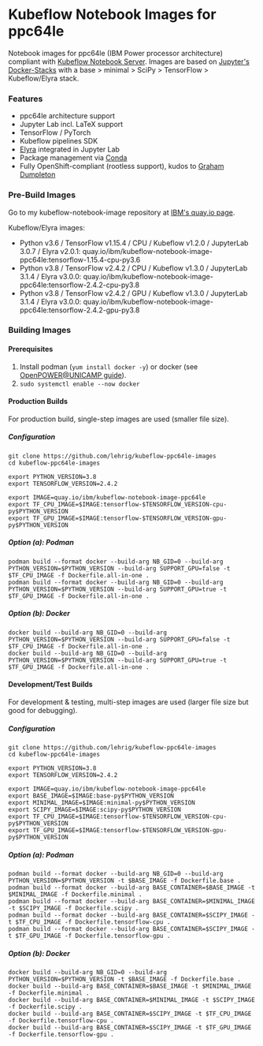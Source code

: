# Kubeflow Notebook Images for ppc64le

Notebook images for ppc64le (IBM Power processor architecture) compliant with [Kubeflow Notebook Server](https://www.kubeflow.org/docs/notebooks/).
Images are based on [Jupyter's Docker-Stacks](https://github.com/jupyter/docker-stacks) with a base > minimal > SciPy > TensorFlow > Kubeflow/Elyra stack.

### Features
- ppc64le architecture support
- Jupyter Lab incl. LaTeX support
- TensorFlow / PyTorch
- Kubeflow pipelines SDK
- [Elyra](https://github.com/elyra-ai/elyra) integrated in Jupyter Lab
- Package management via [Conda](https://docs.conda.io)
- Fully OpenShift-compliant (rootless support), kudos to [Graham Dumpleton](https://www.openshift.com/blog/jupyter-on-openshift-part-6-running-as-an-assigned-user-id)

### Pre-Build Images
Go to my kubeflow-notebook-image repository at [IBM's quay.io page](https://quay.io/repository/ibm/kubeflow-notebook-image-ppc64le?tab=tags).

Kubeflow/Elyra images:
- Python v3.6 / TensorFlow v1.15.4 / CPU / Kubeflow v1.2.0 / JupyterLab 3.0.7 / Elyra v2.0.1: quay.io/ibm/kubeflow-notebook-image-ppc64le:tensorflow-1.15.4-cpu-py3.6
- Python v3.8 / TensorFlow v2.4.2 / CPU / Kubeflow v1.3.0 / JupyterLab 3.1.4 / Elyra v3.0.0: quay.io/ibm/kubeflow-notebook-image-ppc64le:tensorflow-2.4.2-cpu-py3.8
- Python v3.8 / TensorFlow v2.4.2 / GPU / Kubeflow v1.3.0 / JupyterLab 3.1.4 / Elyra v3.0.0: quay.io/ibm/kubeflow-notebook-image-ppc64le:tensorflow-2.4.2-gpu-py3.8


### Building Images

#### Prerequisites
1. Install podman (`yum install docker -y`) or docker (see [OpenPOWER@UNICAMP guide](https://openpower.ic.unicamp.br/post/installing-docker-from-repository/)).
2. `sudo systemctl enable --now docker`

#### Production Builds
For production build, single-step images are used (smaller file size).

##### Configuration
```
git clone https://github.com/lehrig/kubeflow-ppc64le-images
cd kubeflow-ppc64le-images

export PYTHON_VERSION=3.8
export TENSORFLOW_VERSION=2.4.2

export IMAGE=quay.io/ibm/kubeflow-notebook-image-ppc64le
export TF_CPU_IMAGE=$IMAGE:tensorflow-$TENSORFLOW_VERSION-cpu-py$PYTHON_VERSION
export TF_GPU_IMAGE=$IMAGE:tensorflow-$TENSORFLOW_VERSION-gpu-py$PYTHON_VERSION
```

##### Option (a): Podman
```
podman build --format docker --build-arg NB_GID=0 --build-arg PYTHON_VERSION=$PYTHON_VERSION --build-arg SUPPORT_GPU=false -t $TF_CPU_IMAGE -f Dockerfile.all-in-one .
podman build --format docker --build-arg NB_GID=0 --build-arg PYTHON_VERSION=$PYTHON_VERSION --build-arg SUPPORT_GPU=true -t $TF_GPU_IMAGE -f Dockerfile.all-in-one .
```

##### Option (b): Docker
```
docker build --build-arg NB_GID=0 --build-arg PYTHON_VERSION=$PYTHON_VERSION --build-arg SUPPORT_GPU=false -t $TF_CPU_IMAGE -f Dockerfile.all-in-one .
docker build --build-arg NB_GID=0 --build-arg PYTHON_VERSION=$PYTHON_VERSION --build-arg SUPPORT_GPU=true -t $TF_GPU_IMAGE -f Dockerfile.all-in-one .
```

#### Development/Test Builds
For development & testing, multi-step images are used (larger file size but good for debugging).

##### Configuration
```
git clone https://github.com/lehrig/kubeflow-ppc64le-images
cd kubeflow-ppc64le-images

export PYTHON_VERSION=3.8
export TENSORFLOW_VERSION=2.4.2

export IMAGE=quay.io/ibm/kubeflow-notebook-image-ppc64le
export BASE_IMAGE=$IMAGE:base-py$PYTHON_VERSION
export MINIMAL_IMAGE=$IMAGE:minimal-py$PYTHON_VERSION
export SCIPY_IMAGE=$IMAGE:scipy-py$PYTHON_VERSION
export TF_CPU_IMAGE=$IMAGE:tensorflow-$TENSORFLOW_VERSION-cpu-py$PYTHON_VERSION
export TF_GPU_IMAGE=$IMAGE:tensorflow-$TENSORFLOW_VERSION-gpu-py$PYTHON_VERSION
```

##### Option (a): Podman
```
podman build --format docker --build-arg NB_GID=0 --build-arg PYTHON_VERSION=$PYTHON_VERSION -t $BASE_IMAGE -f Dockerfile.base .
podman build --format docker --build-arg BASE_CONTAINER=$BASE_IMAGE -t $MINIMAL_IMAGE -f Dockerfile.minimal .
podman build --format docker --build-arg BASE_CONTAINER=$MINIMAL_IMAGE -t $SCIPY_IMAGE -f Dockerfile.scipy .
podman build --format docker --build-arg BASE_CONTAINER=$SCIPY_IMAGE -t $TF_CPU_IMAGE -f Dockerfile.tensorflow-cpu .
podman build --format docker --build-arg BASE_CONTAINER=$SCIPY_IMAGE -t $TF_GPU_IMAGE -f Dockerfile.tensorflow-gpu .
```

##### Option (b): Docker
```
docker build --build-arg NB_GID=0 --build-arg PYTHON_VERSION=$PYTHON_VERSION -t $BASE_IMAGE -f Dockerfile.base .
docker build --build-arg BASE_CONTAINER=$BASE_IMAGE -t $MINIMAL_IMAGE -f Dockerfile.minimal .
docker build --build-arg BASE_CONTAINER=$MINIMAL_IMAGE -t $SCIPY_IMAGE -f Dockerfile.scipy .
docker build --build-arg BASE_CONTAINER=$SCIPY_IMAGE -t $TF_CPU_IMAGE -f Dockerfile.tensorflow-cpu .
docker build --build-arg BASE_CONTAINER=$SCIPY_IMAGE -t $TF_GPU_IMAGE -f Dockerfile.tensorflow-gpu .
```
